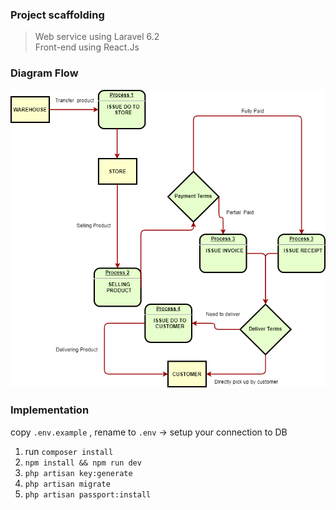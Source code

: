 ### Project scaffolding
> Web service using Laravel 6.2 </br>
> Front-end using React.Js

### Diagram Flow
![Diagram Flow](/docs/FlowChartInventJT.png)

### Implementation
copy `.env.example` , rename to `.env` -> setup your connection to DB
1. run `composer install`</br>
2. `npm install && npm run dev`</br>
3. `php artisan key:generate`</br>
4. `php artisan migrate`</br>
5. `php artisan passport:install`</br>
